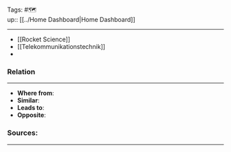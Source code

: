 Tags: #🗺️  
up:: [[../Home Dashboard|Home Dashboard]]

---
- [[Rocket Science]]
- [[Telekommunikationstechnik]]
- 


### Relation
---
- **Where from**:  
- **Similar**: 
- **Leads to**: 
- **Opposite**: 

### Sources:
---
